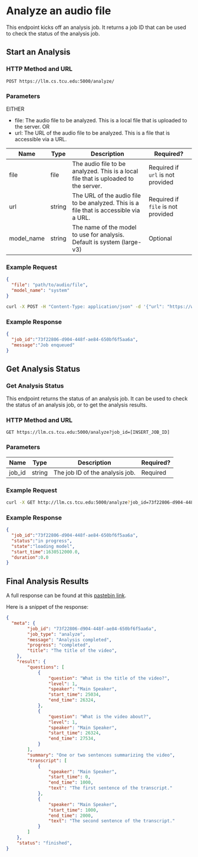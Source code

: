 # Analyze an audio file 

This endpoint kicks off an analysis job. It returns a job ID that can be used to check the status of the analysis job.

## Start an Analysis

### HTTP Method and URL

`POST https://llm.cs.tcu.edu:5000/analyze/`

### Parameters
EITHER
- file: The audio file to be analyzed. This is a local file that is uploaded to the server.
OR
- url: The URL of the audio file to be analyzed. This is a file that is accessible via a URL.

Name | Type | Description | Required?
---- | ---- | ----------- | ---------
file | file | The audio file to be analyzed. This is a local file that is uploaded to the server. | Required if `url` is not provided
url | string | The URL of the audio file to be analyzed. This is a file that is accessible via a URL. | Required if `file` is not provided
model_name | string | The name of the model to use for analysis. Default is system (large-v3) | Optional

### Example Request

```json
{
  "file": "path/to/audio/file",
  "model_name": "system"
}
```

```sh
curl -X POST -H "Content-Type: application/json" -d '{"url": "https://www.youtube.com/watch?v=t4yWEt0OSpg"}' http://llm.cs.tcu.edu:5000/analyze
```

### Example Response

```json
{
  "job_id":"73f22806-d904-448f-ae84-650bf6f5aa6a",
  "message":"Job enqueued"
}
```

## Get Analysis Status

### Get Analysis Status

This endpoint returns the status of an analysis job. It can be used to check the status of an analysis job, or to get the analysis results.

### HTTP Method and URL

`GET https://llm.cs.tcu.edu:5000/analyze?job_id=[INSERT_JOB_ID]`

### Parameters

Name | Type | Description | Required?
---- | ---- | ----------- | ---------
job_id | string | The job ID of the analysis job. | Required

### Example Request

```sh
curl -X GET http://llm.cs.tcu.edu:5000/analyze?job_id=73f22806-d904-448f-ae84-650bf6f5aa6a
```

### Example Response

```json
{
  "job_id":"73f22806-d904-448f-ae84-650bf6f5aa6a",
  "status":"in progress",
  "state":"loading model",
  "start_time":1630512000.0,
  "duration":0.0
}
```

## Final Analysis Results

A full response can be found at this [pastebin link](https://pastebin.com/2HYGYGPX).

Here is a snippet of the response:

```json
{
  "meta": {
        "job_id": "73f22806-d904-448f-ae84-650bf6f5aa6a",
        "job_type": "analyze",
        "message": "Analysis completed",
        "progress": "completed",
        "title": "The title of the video",
    },
    "result": {
        "questions": [
            {
                "question": "What is the title of the video?",
                "level": 1,
                "speaker": "Main Speaker",
                "start_time": 25034,
                "end_time": 26324,
            },
            {
                "question": "What is the video about?",
                "level": 1,
                "speaker": "Main Speaker",
                "start_time": 26324,
                "end_time": 27534,
            }
        ],
        "summary": "One or two sentences summarizing the video",
        "transcript": [
            {
                "speaker": "Main Speaker",
                "start_time": 0,
                "end_time": 1000,
                "text": "The first sentence of the transcript."
            },
            {
                "speaker": "Main Speaker",
                "start_time": 1000,
                "end_time": 2000,
                "text": "The second sentence of the transcript."
            }
        ]
    },
    "status": "finished",
}
```